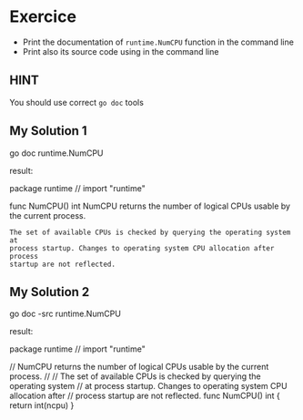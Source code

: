 # Exercice
  
- Print the documentation of `runtime.NumCPU` function in the command line
- Print also its source code using in the command line

## HINT

You should use correct `go doc` tools

## My Solution 1

go doc runtime.NumCPU

result:

package runtime // import "runtime"

func NumCPU() int
    NumCPU returns the number of logical CPUs usable by the current process.

    The set of available CPUs is checked by querying the operating system at
    process startup. Changes to operating system CPU allocation after process
    startup are not reflected.

## My Solution 2

go doc -src runtime.NumCPU

result:

package runtime // import "runtime"

// NumCPU returns the number of logical CPUs usable by the current process.
//
// The set of available CPUs is checked by querying the operating system
// at process startup. Changes to operating system CPU allocation after
// process startup are not reflected.
func NumCPU() int {
    return int(ncpu)
}
